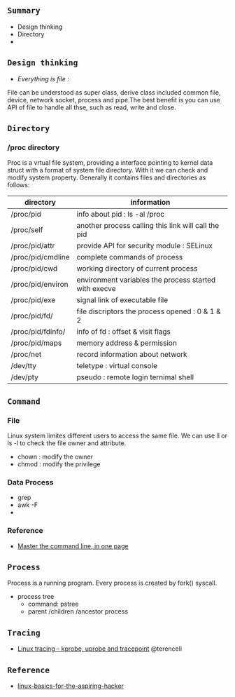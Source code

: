 ## `Summary`
- Design thinking
- Directory
- 

## `Design thinking`
 - _Everything is file_ : 
 
  File can be understood as super class, derive class included common file, device, network socket, process and pipe.The best benefit is you can use API of file to handle all thse, such as read, write and close.

## `Directory`
### /proc directory
  Proc is a vrtual file system, providing a interface pointing to kernel data struct with a format of system file directory. With it we can check and modify system property.
   Generally it contains files and directories as follows:
  
  | directory  | information |
| ------------- | ------------- |
| /proc/pid | info about pid : ls -al /proc |
| /proc/self | another process calling this link will call the pid |
| /proc/pid/attr | provide API for security module : SELinux |
| /proc/pid/cmdline | complete commands of process  |
| /proc/pid/cwd | working directory of current process   |
| /proc/pid/environ | environment variables the process started with execve |
| /proc/pid/exe | signal link of executable file |
| /proc/pid/fd/ | file discriptors the process opened : 0 & 1 & 2 |
| /proc/pid/fdinfo/ |info of fd : offset & visit flags |
| /proc/pid/maps | memory address & permission |
| /proc/net | record information about network |
| /dev/tty | teletype : virtual console  |
| /dev/pty| pseudo : remote login ternimal shell |

## `Command`
### File
 Linux system limites different users to access the same file. We can use ll or ls -l to check the file owner and attribute.
- chown : modify the owner
- chmod : modify the privilege

### Data Process
- grep
- awk -F 
- 

### Reference
- [Master the command line, in one page](https://github.com/jlevy/the-art-of-command-line)


## `Process`
 Process is a running program. Every process is created by fork() syscall.
- process tree
  - command: pstree
  - parent /children /ancestor process

## `Tracing`
- [Linux tracing - kprobe, uprobe and tracepoint](https://terenceli.github.io/%E6%8A%80%E6%9C%AF/2020/08/05/tracing-basic) @terenceli

## `Reference`
- [linux-basics-for-the-aspiring-hacker](https://www.hackers-arise.com/post/2016/08/04/linux-basics-for-the-aspiring-hacker-part-1)
